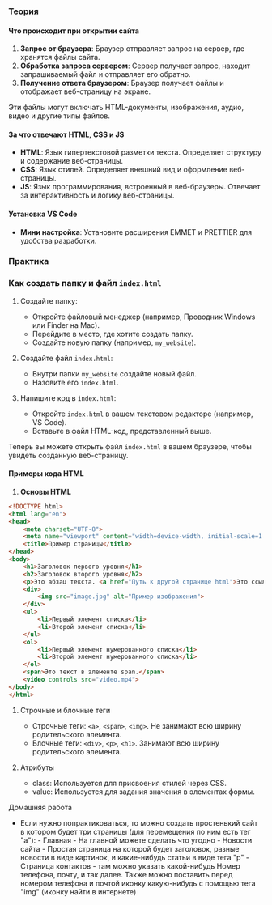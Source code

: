 

### Теория

#### Что происходит при открытии сайта

1. **Запрос от браузера**: Браузер отправляет запрос на сервер, где хранятся файлы сайта.
2. **Обработка запроса сервером**: Сервер получает запрос, находит запрашиваемый файл и отправляет его обратно.
3. **Получение ответа браузером**: Браузер получает файлы и отображает веб-страницу на экране.

Эти файлы могут включать HTML-документы, изображения, аудио, видео и другие типы файлов.

#### За что отвечают HTML, CSS и JS

- **HTML**: Язык гипертекстовой разметки текста. Определяет структуру и содержание веб-страницы.
- **CSS**: Язык стилей. Определяет внешний вид и оформление веб-страницы.
- **JS**: Язык программирования, встроенный в веб-браузеры. Отвечает за интерактивность и логику веб-страницы.

#### Установка VS Code

- **Мини настройка**: Установите расширения EMMET и PRETTIER для удобства разработки.

### Практика
### Как создать папку и файл `index.html`

1. Создайте папку:
    
    - Откройте файловый менеджер (например, Проводник Windows или Finder на Mac).
    - Перейдите в место, где хотите создать папку.
    - Создайте новую папку (например, `my_website`).
    
1. Создайте файл `index.html`:
    
    - Внутри папки `my_website` создайте новый файл.
    - Назовите его `index.html`.
    
1. Напишите код в `index.html`:
    
    - Откройте `index.html` в вашем текстовом редакторе (например, VS Code).
    - Вставьте в файл HTML-код, представленный выше.

Теперь вы можете открыть файл `index.html` в вашем браузере, чтобы увидеть созданную веб-страницу.

#### Примеры кода HTML


1. **Основы HTML**
```html
<!DOCTYPE html>
<html lang="en">
<head>
    <meta charset="UTF-8">
    <meta name="viewport" content="width=device-width, initial-scale=1.0">
    <title>Пример страницы</title>
</head>
<body>
    <h1>Заголовок первого уровня</h1>
    <h2>Заголовок второго уровня</h2>
    <p>Это абзац текста. <a href="Путь к другой странице html">Это ссылка</a></p>
    <div>
        <img src="image.jpg" alt="Пример изображения">
    </div>
    <ul>
        <li>Первый элемент списка</li>
        <li>Второй элемент списка</li>
    </ul>
    <ol>
        <li>Первый элемент нумерованного списка</li>
        <li>Второй элемент нумерованного списка</li>
    </ol>
    <span>Это текст в элементе span.</span>
    <video controls src="video.mp4">
</body>
</html>
```





1.  Строчные и блочные теги
    
    - Строчные теги: `<a>`, `<span>`, `<img>`. Не занимают всю ширину родительского элемента.
    - Блочные теги: `<div>`, `<p>`, `<h1>`. Занимают всю ширину родительского элемента.
    
2. Атрибуты
    
    - class: Используется для присвоения стилей через CSS.
    - value: Используется для задания значения в элементах формы.





Домашняя работа 
  - Если нужно попрактиковаться, то можно создать простенький сайт в котором будет три страницы (для перемещения по ним есть тег "a"):
		- Главная
			- На главной можете сделать что угодно
		- Новости сайта
			- Простая страница на которой будет заголовок, разные новости в виде картинок, и какие-нибудь статьи в виде тега "p" 
		- Страница контактов 
			- там можно указать какой-нибудь Номер телефона, почту, и так далее. Также можно поставить перед номером телефона и почтой иконку какую-нибудь с помощью тега "img" (иконку найти в интернете)